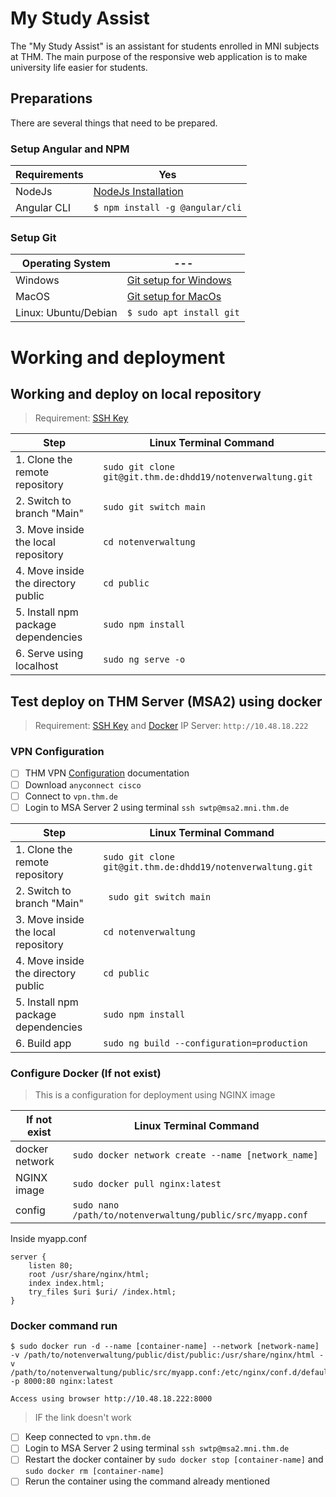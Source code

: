 # My Study Assist
The "My Study Assist" is an assistant for students enrolled in MNI subjects at THM. The main purpose of the responsive web application is to make university life easier for students.

## Preparations
There are several things that need to be prepared.

### Setup Angular and NPM 
|Requirements|Yes|
|---|---|
|NodeJs|[NodeJs Installation](https://nodejs.org)|
|Angular CLI|`$ npm install -g @angular/cli`|

### Setup Git
|Operating System|---|
|---|---|
|Windows|[Git setup for Windows](https://gitforwindows.org/)|
|MacOS|[Git setup for MacOs](https://git-scm.com/download/mac)|
|Linux: Ubuntu/Debian|`$ sudo apt install git`|

# Working and deployment

## Working and deploy on local repository
> Requirement: [SSH Key](https://git.thm.de/profile/keys)

|Step | Linux Terminal Command  |
|---|---|
|1. Clone the remote repository |`sudo git clone git@git.thm.de:dhdd19/notenverwaltung.git`  |
|2. Switch to branch "Main"|`sudo git switch main`|
|3. Move inside the local repository    | `cd notenverwaltung`  |
|4. Move inside the directory public|`cd public`|
|5. Install npm package dependencies    | `sudo npm install` |
|6. Serve using localhost|`sudo ng serve -o`|

## Test deploy on THM Server (MSA2) using docker
> Requirement: [SSH Key](https://git.thm.de/profile/keys) and [Docker](https://git.thm.de/lsan07/cards-andryani/-/blob/staging/.docker/docker_readme.md)
> IP Server: `http://10.48.18.222`

### VPN Configuration

- [ ] THM VPN [Configuration](https://docs.gitlab.com/ee/user/project/repository/web_editor.html#create-a-file) documentation
- [ ] Download `anyconnect cisco`
- [ ] Connect to `vpn.thm.de`
- [ ] Login to MSA Server 2 using terminal `ssh swtp@msa2.mni.thm.de`

|Step | Linux Terminal Command  |
|---|---|
|1. Clone the remote repository |`sudo git clone git@git.thm.de:dhdd19/notenverwaltung.git`  |
|2. Switch to branch "Main"|` sudo git switch main`|
|3. Move inside the local repository    | `cd notenverwaltung`  |
|4. Move inside the directory public|`cd public`|
|5. Install npm package dependencies    | `sudo npm install` |
|6. Build app|`sudo ng build --configuration=production`|

### Configure Docker (If not exist)
> This is a configuration for deployment using NGINX image

|If not exist | Linux Terminal Command  |
|---|---|
|docker network |`sudo docker network create --name [network_name]`  |
|NGINX image|`sudo docker pull nginx:latest`|
|config| `sudo nano /path/to/notenverwaltung/public/src/myapp.conf` |

Inside myapp.conf
```
server {
    listen 80;
    root /usr/share/nginx/html;
    index index.html;
    try_files $uri $uri/ /index.html;
}
```

### Docker command run
```
$ sudo docker run -d --name [container-name] --network [network-name] -v /path/to/notenverwaltung/public/dist/public:/usr/share/nginx/html -v /path/to/notenverwaltung/public/src/myapp.conf:/etc/nginx/conf.d/default.conf -p 8000:80 nginx:latest
```
`Access using browser http://10.48.18.222:8000`


> IF the link doesn't work
- [ ] Keep connected to `vpn.thm.de`
- [ ] Login to MSA Server 2 using terminal `ssh swtp@msa2.mni.thm.de`
- [ ] Restart the docker container by `sudo docker stop [container-name]` and `sudo docker rm [container-name]`
- [ ] Rerun the container using the command already mentioned
